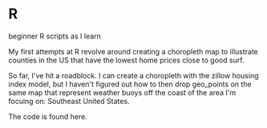 # R
beginner R scripts as I learn 

My first attempts at R revolve around creating a choropleth map to illustrate counties in the US that have the lowest home prices close to good surf.

So far, I've hit a roadblock. I can create a choropleth with the zillow housing index model, but I haven't figured out how to then drop geo_points on the same map that represent weather buoys off the coast of the area I'm focuing on: Southeast United States.

The code is found here.

